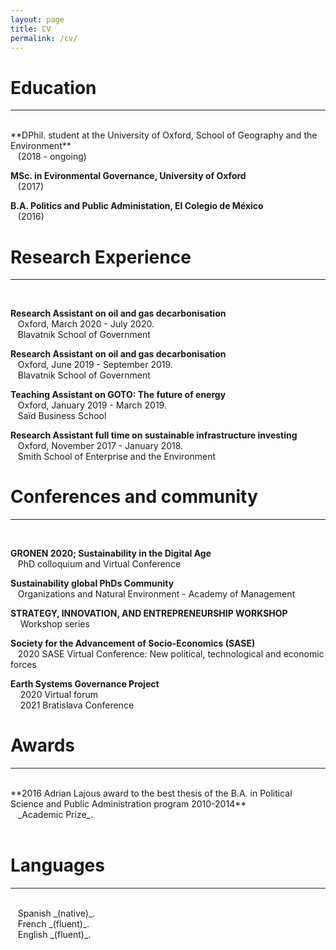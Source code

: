 ```yaml
---
layout: page
title: CV
permalink: /cv/
---
```

<!-- <a href="/assets/CV_Pierard.pdf" style="float: right;">Download</a>
<!--**PhD Student in Physical Oceanography** <br />
&nbsp;&nbsp;&nbsp;Utrecht University (2020 - 2024).<br />
&nbsp;&nbsp;&nbsp; Project: _Transport of nanoplastics in the ocean._/>-->

# Education
-----------
<br />
**DPhil. student at the University of Oxford, School of Geography and the Environment** <br />
&nbsp;&nbsp;&nbsp;(2018 - ongoing) <br />

**MSc. in Evironmental Governance, University of Oxford** <br />
&nbsp;&nbsp;&nbsp;(2017) <br />

**B.A. Politics and Public Administation, El Colegio de México** <br />
&nbsp;&nbsp;&nbsp;(2016) <br />

<!--**Propaedeutic in Mathematics and Physics specialized in Engineering.** <br />
&nbsp;&nbsp;&nbsp;Université Catholique de Louvain (2010 - 2011).<br />
<br />-->

# Research Experience
-----------
<br />

**Research Assistant on oil and gas decarbonisation**<br />
&nbsp;&nbsp;&nbsp;Oxford, March 2020 - July 2020.<br />
&nbsp;&nbsp;&nbsp;Blavatnik School of Government<br />

**Research Assistant on oil and gas decarbonisation**<br />
&nbsp;&nbsp;&nbsp;Oxford, June 2019 - September 2019.<br />
&nbsp;&nbsp;&nbsp;Blavatnik School of Government<br />

**Teaching Assistant on GOTO: The future of energy**<br />
&nbsp;&nbsp;&nbsp;Oxford, January 2019 - March 2019.<br />
&nbsp;&nbsp;&nbsp;Saïd Business School<br />

**Research Assistant full time on sustainable infrastructure investing**<br />
&nbsp;&nbsp;&nbsp;Oxford, November 2017 - January 2018.<br />
&nbsp;&nbsp;&nbsp;Smith School of Enterprise and the Environment<br />


# Conferences and community
------------
<br />

**GRONEN 2020; Sustainability in the Digital Age**<br />
&nbsp;&nbsp;&nbsp;PhD colloquium and Virtual Conference<br />

**Sustainability global PhDs Community**<br />
&nbsp;&nbsp;&nbsp;Organizations and Natural Environment - Academy of Management <br />

**STRATEGY, INNOVATION, AND ENTREPRENEURSHIP WORKSHOP**<br />
&nbsp;&nbsp;&nbsp; Workshop series <br />

**Society for the Advancement of Socio-Economics (SASE)**<br />
&nbsp;&nbsp;&nbsp;2020 SASE Virtual Conference: New political, technological and economic forces <br />

**Earth Systems Governance Project**<br />
&nbsp;&nbsp;&nbsp; 2020 Virtual forum <br />
&nbsp;&nbsp;&nbsp; 2021 Bratislava Conference <br />

# Awards
------------
<br />
**2016 Adrian Lajous award to the best thesis of the B.A. in Political Science and Public Administration program 2010-2014**<br />
&nbsp;&nbsp;&nbsp;_Academic Prize_.<br />
<br />

# Languages
------------
<br />
&nbsp;&nbsp;&nbsp;Spanish _(native)_.<br />
&nbsp;&nbsp;&nbsp;French _(fluent)_. <br />
&nbsp;&nbsp;&nbsp;English _(fluent)_. <br />

<!-- <br />

# Workshops & Summer Schools
------------
<br />
**Bad Honnef Physics School on Physics of the Ocean**<br />
&nbsp;&nbsp;&nbsp;Deutsche Physikalische Gesellschaft -- Bad Honnef, Germany.<br />
&nbsp;&nbsp;&nbsp;_July 2020 (postponed to 2021 due to COVID-19)_.<br />

**Marine Master’s Summer School**<br />
&nbsp;&nbsp;&nbsp;Royal Netherlands Institute for Sea Research (NIOZ) – Texel, Netherlands.<br />
&nbsp;&nbsp;&nbsp;Project: _Tidal Dynamics of the Marsdiep Channel_.<br />
&nbsp;&nbsp;&nbsp;_July 2019_.<br />

**Summer School in Atmospheric Sciences**<br />
&nbsp;&nbsp;&nbsp;UNAM – Juriquilla, Mexico.<br />
&nbsp;&nbsp;&nbsp;_June 2017_.<br />

**JuliaCon 2016 (attendee)**<br />
&nbsp;&nbsp;&nbsp;MIT – Cambridge, MA.<br />
&nbsp;&nbsp;&nbsp;_June 2016_.<br />
<br /> -->
<!--
# Courses & Certifications
------------
<br />

**Online Courses**<br />
- _Nonlinear Dynamics: Mathematical and Computational Approaches_.<br />
&nbsp;&nbsp;&nbsp;Santa Fe Institute. [Complexity Explorer](https://www.complexityexplorer.org/courses/60-nonlinear-dynamics-mathematical-and-computational-approaches-fall-2016/certificates/3888316416.pdf) (December 2016).<br />
- _12.340x: Global Warming Science_.<br />
&nbsp;&nbsp;&nbsp;MITx. [edX](https://courses.edx.org/certificates/369bb7be9a0d41ec96edb0c53fd8d612) (May 2016).<br />
- _ChM003x: Sensing Planet Earth – from Core to Outer Space_.<br />
&nbsp;&nbsp;&nbsp;Chalmers University of Technology. [edX](https://courses.edx.org/certificates/b115af24aae6429db80918d261ce696e) (March 2016).<br />
- _Monitoring Climate from Space._<br />
&nbsp;&nbsp;&nbsp;European Space Agency. [FutureLearn](https://www.futurelearn.com/statements/onwhpfg?utm_campaign=Share+Links&utm_medium=futurelearn-statement&utm_source=linkedin) (January 2016).<br />
- _Causes of Climate Change_.<br />
&nbsp;&nbsp;&nbsp;University of Bergen. [FutureLearn](https://www.futurelearn.com/statements/jk2fktn) (October 2015).<br />

**English Courses and Certifications**<br />

- IELTS (British Council).<br />
&nbsp;&nbsp;&nbsp;Score: 7/9. *November 2019*.<br />

<!-- - TOEFL iBT (ETS).<br />
&nbsp;&nbsp;&nbsp;Score: 99/120. *March 2018*.<br />

<br /> -->

<!--
**Programming Languages**<br />
&nbsp;&nbsp;&nbsp;_Python, Julia, Git, Bash, Matlab (avoid at all costs)_. -->
